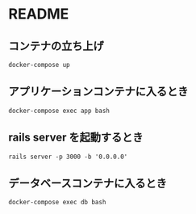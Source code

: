 # README

## コンテナの立ち上げ

```
docker-compose up
```

## アプリケーションコンテナに入るとき

```
docker-compose exec app bash
```

## rails server を起動するとき

```
rails server -p 3000 -b '0.0.0.0'
```

## データベースコンテナに入るとき

```
docker-compose exec db bash
```
